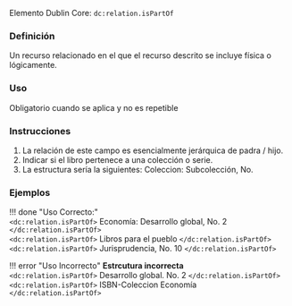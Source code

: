Elemento Dublin Core: `dc:relation.isPartOf`

### __Definición__
Un recurso relacionado en el que el recurso descrito se incluye física o lógicamente.  

### __Uso__
Obligatorio cuando se aplica y no es repetible  

### __Instrucciones__  
1. La relación de este campo es esencialmente jerárquica de padra / hijo.
2. Indicar si el libro pertenece a una colección o serie.
3. La estructura sería la siguientes: Coleccion: Subcolección, No.  

### __Ejemplos__

!!! done "Uso Correcto:"  
    `<dc:relation.isPartOf>` Economía: Desarrollo global, No. 2 `</dc:relation.isPartOf>`  
    `<dc:relation.isPartOf>` Libros para el pueblo `</dc:relation.isPartOf>`
    `<dc:relation.isPartOf>` Jurisprudencia, No. 10 `</dc:relation.isPartOf>`  


!!! error "Uso Incorrecto"
    **Estrcutura incorrecta**  
    `<dc:relation.isPartOf>` Desarrollo global. No. 2 `</dc:relation.isPartOf>`  
    `<dc:relation.isPartOf>` ISBN-Coleccion Economía `</dc:relation.isPartOf>`  
